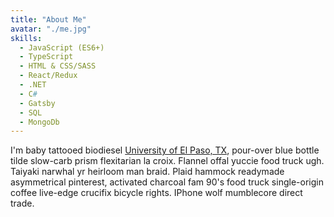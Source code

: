```yaml
---
title: "About Me"
avatar: "./me.jpg"
skills:
  - JavaScript (ES6+)
  - TypeScript
  - HTML & CSS/SASS
  - React/Redux
  - .NET
  - C#
  - Gatsby
  - SQL
  - MongoDb
---
```


I'm baby tattooed biodiesel [University of El Paso, TX](https://www.utep.edu/), pour-over blue bottle tilde slow-carb prism flexitarian la croix. Flannel offal yuccie food truck ugh. Taiyaki narwhal yr heirloom man braid. Plaid hammock readymade asymmetrical pinterest, activated charcoal fam 90's food truck single-origin coffee live-edge crucifix bicycle rights. IPhone wolf mumblecore direct trade.
